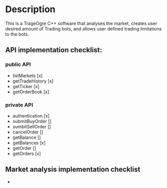 # Description #
This is a TrageOgre C++ software that analyses the market, creates user desired amount of Trading bots, and allows user defined trading limitations to the bots. 

## API implementation checklist: ###
### public API ###
* listMarkets [x]
* getTradeHistory [x]
* getTicker [x]
* getOrderBook [x]

### private API ###
* authentication [x]
* submitBuyOrder []
* sumbitSellOrder []
* cancelOrder []
* getBalance []
* getBalances [x]
* getOrder []
* getOrders [x]

## Market analysis implementation checklist ###
* 
